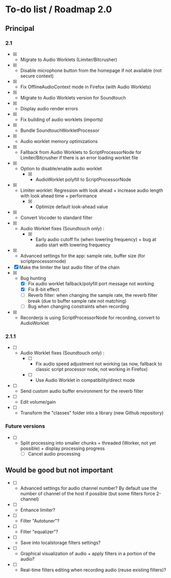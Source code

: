 # To-do list / Roadmap 2.0


## Principal

### 2.1

* [x] - Migrate to Audio Worklets (Limiter/Bitcrusher)
* [x] - Disable microphone button from the homepage if not available (not secure context)
* [x] - Fix OfflineAudioContext mode in Firefox (with Audio Worklets)
* [x] - Migrate to Audio Worklets version for Soundtouch
* [x] - Display audio render errors
* [x] - Fix building of audio worklets (imports)
* [x] - Bundle SoundtouchWorkletProcessor
* [x] - Audio worklet memory optimizations
* [x] - Fallback from Audio Worklets to ScriptProcessorNode for Limiter/Bitcrusher if there is an error loading worklet file
* [x] - Option to disable/enable audio worklet
    * [x] - AudioWorklet polyfill to ScriptProcessorNode
* [x] - Limiter worklet: Regression with look ahead + increase audio length with look ahead time + performance
    * [x] - Optimize default look-ahead value
* [x] - Convert Vocoder to standard filter
* [x] - Audio Worklet fixes (Soundtouch only) :
    * [x] - Early audio cutoff fix (when lowering frequency) + bug at audio start with lowering frequency
* [x] - Advanced settings for the app: sample rate, buffer size (for scriptprocessornode)
* [x] Make the limiter the last audio filter of the chain
* [x] - Bug hunting
    * [x] Fix audio worklet fallback/polyfill port message not working
    * [x] Fix 8-bit effect
    * [ ] Reverb filter: when changing the sample rate, the reverb filter break (due to buffer sample rate not matching)
    * [ ] Bug when changing constraints when recording
* [x] - Recorderjs is using ScriptProcessorNode for recording, convert to AudioWorklet

### 2.1.1

* [ ] - Audio Worklet fixes (Soundtouch only) :
    * [ ] - Fix audio speed adjustment not working (as now, fallback to classic script processor node, not working in Firefox)
    * [ ] - Use Audio Worklet in compatibility/direct mode
* [ ] - Send custom audio buffer environment for the reverb filter
* [ ] - Edit volume/gain
* [ ] - Transform the "classes" folder into a library (new Github repository)

### Future versions

* [ ] - Split processing into smaller chunks + threaded (Worker, not yet possible) + display processing progress
    * [ ] Cancel audio processing

## Would be good but not important

* [ ] - Advanced settings for audio channel number? By default use the number of channel of the host if possible (but some filters force 2-channel)
* [ ] - Enhance limiter?
* [ ] - Filter "Autotuner"?
* [ ] - Filter "equalizer"?
* [ ] - Save into localstorage filters settings?
* [ ] - Graphical visualization of audio + apply filters in a portion of the audio?
* [ ] - Real-time filters editing when recording audio (reuse existing filters)?
